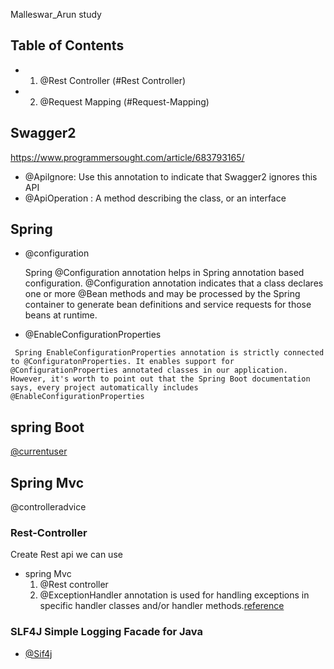 Malleswar_Arun  study

## Table of Contents

- 1) @Rest Controller (#Rest Controller)
- 2) @Request Mapping (#Request-Mapping)

## Swagger2

https://www.programmersought.com/article/683793165/


* @Apilgnore: Use this annotation to indicate that Swagger2 ignores this API
* @ApiOperation : A method describing the class, or an interface

## Spring 
  * @configuration
    
      Spring @Configuration annotation helps in Spring annotation based configuration. @Configuration annotation indicates that a class declares one or more @Bean methods and may be processed by the Spring container to generate bean definitions and service requests for those beans at runtime.

   *  @EnableConfigurationProperties 
     
     Spring EnableConfigurationProperties annotation is strictly connected to @ConfiguratonProperties. It enables support for @ConfigurationProperties annotated classes in our application. However, it's worth to point out that the Spring Boot documentation says, every project automatically includes @EnableConfigurationProperties

##  spring Boot 

[@currentuser](https://stackoverflow.com/questions/31159075/how-to-find-out-the-currently-logged-in-user-in-spring-boot)

## Spring Mvc

@controlleradvice   

### Rest-Controller

  Create Rest api we can use 

  * spring Mvc
    1. @Rest controller
    2. @ExceptionHandler annotation is used for handling exceptions in specific handler classes and/or handler methods.[reference](https://spring.io/blog/2013/11/01/exception-handling-in-spring-mvc)


###   SLF4J  Simple Logging Facade for Java

 * [@Sif4j](http://www.slf4j.org/docs.html)




